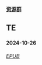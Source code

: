 <div align="left">

[**资源群**](https://qm.qq.com/q/XNwz6qD0IO)

</div>

## TE
#### 2024-10-26

[*EPUB*](https://url12.ctfile.com/f/47748612-1418192380-3c9c0d)<br>
